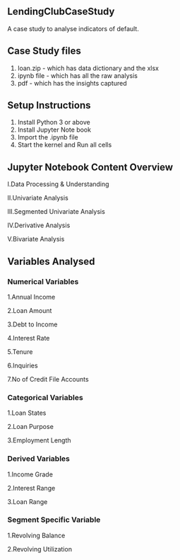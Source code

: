 ## LendingClubCaseStudy
A case study to analyse indicators of default. 

## Case Study files
1. loan.zip - which has data dictionary and the xlsx
2. ipynb file - which has all the raw analysis
3. pdf - which has the insights captured

## Setup Instructions

1. Install Python 3 or above
2. Install Jupyter Note book
3. Import the .ipynb file
4. Start the kernel and Run all cells

## Jupyter Notebook Content Overview
 I.Data Processing & Understanding
 
 II.Univariate Analysis
 
 III.Segmented Univariate Analysis
 
 IV.Derivative Analysis
 
 V.Bivariate Analysis


## Variables Analysed

### Numerical Variables
1.Annual Income

2.Loan Amount

3.Debt to Income

4.Interest Rate

5.Tenure

6.Inquiries

7.No of Credit File Accounts

### Categorical Variables
1.Loan States

2.Loan Purpose

3.Employment Length

### Derived Variables
1.Income Grade

2.Interest Range

3.Loan Range

### Segment Specific Variable
1.Revolving Balance

2.Revolving Utilization

